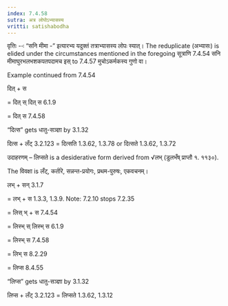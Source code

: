 ```yaml
---
index: 7.4.58
sutra: अत्र लोपोऽभ्यासस्य
vritti: satishabodha
---
```



वृत्तिः --ः “सनि मीमा -” इत्यारभ्य यदुक्तं तत्राभ्यासस्य लोपः स्यात्। The reduplicate (अभ्यासः) is elided under the circumstances mentioned in the foregoing सूत्राणि 7.4.54 सनि मीमाघुरभलभशकपतपदामच इस् to 7.4.57 मुचोऽकर्मकस्य गुणो वा।


Example continued from 7.4.54

दित् + स

= दित् स् दित् स 6.1.9

= दित् स 7.4.58

“दित्स” gets धातु-सञ्ज्ञा by 3.1.32


दित्स + लँट् 3.2.123 = दित्सति 1.3.62, 1.3.78 or दित्सते 1.3.62, 1.3.72


उदाहरणम् – लिप्सते is a desiderative form derived from √लभ् (डुलभँष् प्राप्तौ १. ११३०).

The विवक्षा is लँट्, कर्तरि, सन्नन्त-प्रयोगः, प्रथम-पुरुषः, एकवचनम्।

लभ् + सन् 3.1.7

= लभ् + स 1.3.3, 1.3.9. Note: 7.2.10 stops 7.2.35

= लिस् भ् + स 7.4.54

= लिस्भ् स् लिस्भ् स 6.1.9

= लिस्भ् स 7.4.58

= लिभ् स 8.2.29

= लिप्स 8.4.55

“लिप्स” gets धातु-सञ्ज्ञा by 3.1.32


लिप्स + लँट् 3.2.123 = लिप्सते 1.3.62, 1.3.12

